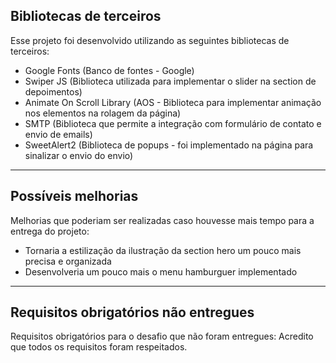 ## Bibliotecas de terceiros

Esse projeto foi desenvolvido utilizando as seguintes bibliotecas de terceiros:

- Google Fonts (Banco de fontes - Google)
- Swiper JS (Biblioteca utilizada para implementar o slider na section de depoimentos)
- Animate On Scroll Library (AOS - Biblioteca para implementar animação nos elementos na rolagem da página)
- SMTP (Biblioteca que permite a integração com formulário de contato e envio de emails)
- SweetAlert2 (Biblioteca de popups - foi implementado na página para sinalizar o envio do envio)

---

## Possíveis melhorias

Melhorias que poderiam ser realizadas caso houvesse mais tempo para a entrega do projeto:

- Tornaria a estilização da ilustração da section hero um pouco mais precisa e organizada
- Desenvolveria um pouco mais o menu hamburguer implementado

---

## Requisitos obrigatórios não entregues

Requisitos obrigatórios para o desafio que não foram entregues:
Acredito que todos os requisitos foram respeitados.
